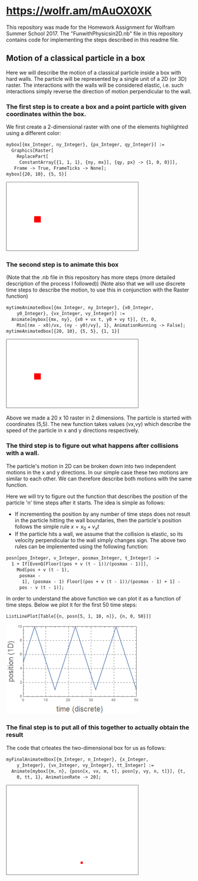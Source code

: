 # https://wolfr.am/mAuOX0XK

This repository was made for the Homework Assignment for Wolfram Summer School 2017.
The "FunwithPhysicsin2D.nb" file in this repository contains code for implementing
the steps described in this readme file.

## Motion of a classical particle in a box

Here we will describe the motion of a classical particle inside a box with hard walls.
The particle will be represented by a single unit of a 2D (or 3D) raster. The interactions
with the walls will be considered elastic, i.e. such interactions simply reverse the direction
of motion perpendicular to the wall.

### The first step is to create a box and a point particle with given coordinates within the box.

We first create a 2-dimensional raster with one of the elements highlighted using a different color:
```
mybox[{mx_Integer, ny_Integer}, {px_Integer, qy_Integer}] := 
  Graphics[Raster[
    ReplacePart[
     ConstantArray[{1, 1, 1}, {ny, mx}], {qy, px} -> {1, 0, 0}]], 
   Frame -> True, FrameTicks -> None];
mybox[{20, 10}, {5, 5}]
```
![screenshot](Fig1.png)

### The second step is to animate this box

(Note that the .nb file in this repository has more steps (more detailed description of the process I followed))
(Note also that we will use discrete time steps to describe the motion, to use this in conjunction with the Raster function)

```
mytimeAnimatedbox[{mx_Integer, ny_Integer}, {x0_Integer, 
    y0_Integer}, {vx_Integer, vy_Integer}] := 
  Animate[mybox[{mx, ny}, {x0 + vx t, y0 + vy t}], {t, 0, 
    Min[(mx - x0)/vx, (ny - y0)/vy], 1}, AnimationRunning -> False];
mytimeAnimatedbox[{20, 10}, {5, 5}, {1, 1}]
```
![animated_figure](Fig2.gif)

Above we made a 20 x 10 raster in 2 dimensions. The particle is started with coordinates (5,5).
The new function takes values (vx,vy) which describe the speed of the particle in x and y directions respectively.

### The third step is to figure out what happens after collisions with a wall.

The particle's motion in 2D can be broken down into two independent motions in the x and y directions.
In our simple case these two motions are similar to each other. We can therefore describe both motions 
with the same function.

Here we will try to figure out the function that describes the position of the particle 'n' time steps after it starts.
The idea is simple as follows:
* If incrementing the position by any number of time steps does not result in the particle hitting the wall boundaries,
then the particle's position follows the simple rule $x = x_0 + v_x t$
* If the particle hits a wall, we assume that the collision is elastic, so its velocity perpendicular to the wall 
simply changes sign. 
The above two rules can be implemented using the following function:
```
posn[pos_Integer, v_Integer, posmax_Integer, t_Integer] := 
  1 + If[EvenQ[Floor[(pos + v (t - 1))/(posmax - 1)]], 
    Mod[pos + v (t - 1), 
     posmax - 
      1], (posmax - 1) Floor[(pos + v (t - 1))/(posmax - 1) + 1] - 
     pos - v (t - 1)];
```

In order to understand the above function we can plot it as a function of time steps. Below
we plot it for the first 50 time steps:
```
ListLinePlot[Table[{n, posn[5, 1, 10, n]}, {n, 0, 50}]]
```
![position_vs_time plot](Fig3.png)

### The final step is to put all of this together to actually obtain the result

The code that crteates the two-dimensional box for us as follows:
```
myFinalAnimatedbox[{m_Integer, n_Integer}, {x_Integer, 
    y_Integer}, {vx_Integer, vy_Integer}, tt_Integer] := 
  Animate[mybox[{m, n}, {posn[x, vx, m, t], posn[y, vy, n, t]}], {t, 
    0, tt, 1}, AnimationRate -> 20];
```
![final_animated_figure](Fig4.gif)